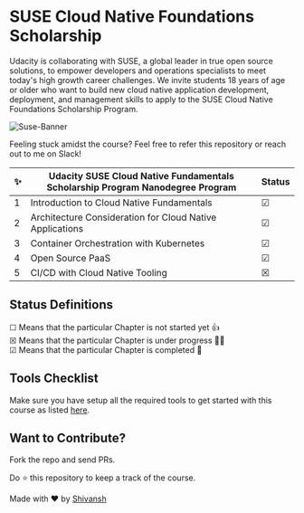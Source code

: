 # SUSE Cloud Native Foundations Scholarship
Udacity is collaborating with SUSE, a global leader in true open source solutions, to empower developers and operations specialists to meet today's high growth career challenges. We invite students 18 years of age or older who want to build new cloud native application development, deployment, and management skills to apply to the SUSE Cloud Native Foundations Scholarship Program. 

![Suse-Banner](SuseBanner.png)

Feeling stuck amidst the course? Feel free to refer this repository or reach out to me on Slack!

✨| Udacity SUSE Cloud Native Fundamentals Scholarship Program Nanodegree Program | Status
--- | ---| ---
1 | Introduction to Cloud Native Fundamentals |  &#9745;
2 | Architecture Consideration for Cloud Native Applications |  &#9745;
3 | Container Orchestration with Kubernetes |  &#9745;
4 | Open Source PaaS |  &#9745;
5 | CI/CD with Cloud Native Tooling |  &#9746;

## Status Definitions
 &#9744; Means that the particular Chapter is not started yet 👍 <br>
 &#9746; Means that the particular Chapter is under progress 👨‍💻 <br>
 &#9745; Means that the particular Chapter is completed 🎉
 
## Tools Checklist
Make sure you have setup all the required tools to get started with this course as listed [here](https://github.com/Shivansh2407/SUSE-Cloud-Native-Foundations-Scholarship/blob/main/Tools.md).
 
 ## Want to Contribute?
 Fork the repo and send PRs.
 
 Do :star: this repository to keep a track of the course. 
 
 Made with :heart: by [Shivansh](https://github.com/Shivansh2407)
 
 
